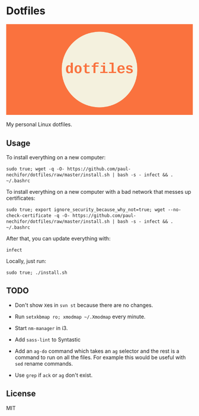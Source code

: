 # Dotfiles

![cover](screenshot.png)

My personal Linux dotfiles.

## Usage

To install everything on a new computer:

    sudo true; wget -q -O- https://github.com/paul-nechifor/dotfiles/raw/master/install.sh | bash -s - infect && . ~/.bashrc

To install everything on a new computer with a bad network that messes up
certificates:

    sudo true; export ignore_security_because_why_not=true; wget --no-check-certificate -q -O- https://github.com/paul-nechifor/dotfiles/raw/master/install.sh | bash -s - infect && . ~/.bashrc

After that, you can update everything with:

    infect

Locally, just run:

    sudo true; ./install.sh

## TODO

- Don't show `X`es in `svn st` because there are no changes.

- Run `setxkbmap ro; xmodmap ~/.Xmodmap` every minute.

- Start `nm-manager` in i3.

- Add `sass-lint` to Syntastic

- Add an `ag-do` command which takes an `ag` selector and the rest is a command
  to run on all the files. For example this would be useful with `sed` rename
  commands.

- Use `grep` if `ack` or `ag` don't exist.

## License

MIT
